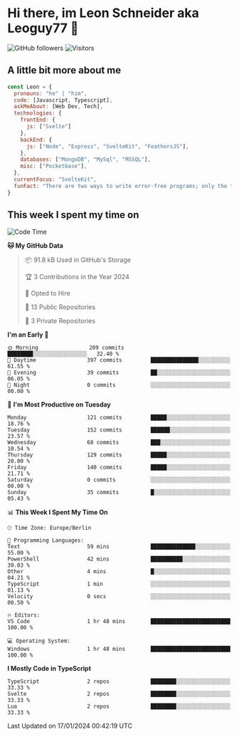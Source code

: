 # Hi there, im Leon Schneider aka Leoguy77 👋

![GitHub followers](https://img.shields.io/github/followers/leoguy77.svg?style=social&label=Followers) ![Visitors](https://visitor-badge.glitch.me/badge?page_id=leoguy77.leoguy77)

## A little bit more about me

```javascript
const Leon = {
  pronouns: "he" | "him",
  code: [Javascript, Typescript],
  askMeAbout: [Web Dev, Tech],
  technologies: {
    frontEnd: {
      js: ["Svelte"]
    },
    backEnd: {
      js: ["Node", "Express", "SvelteKit", "FeathersJS"],
    },
    databases: ["MongoDB", "MySql", "MSSQL"],
    misc: ["Pocketbase"],
  },
  currentFocus: "SvelteKit",
  funFact: "There are two ways to write error-free programs; only the third one works"
}
```

## This week I spent my time on

<!--START_SECTION:waka-->
![Code Time](http://img.shields.io/badge/Code%20Time-132%20hrs%2018%20mins-blue)

**🐱 My GitHub Data** 

> 📦 91.8 kB Used in GitHub's Storage 
 > 
> 🏆 3 Contributions in the Year 2024
 > 
> 💼 Opted to Hire
 > 
> 📜 13 Public Repositories 
 > 
> 🔑 3 Private Repositories 
 > 
**I'm an Early 🐤** 

```text
🌞 Morning                209 commits         ████████░░░░░░░░░░░░░░░░░   32.40 % 
🌆 Daytime                397 commits         ███████████████░░░░░░░░░░   61.55 % 
🌃 Evening                39 commits          ██░░░░░░░░░░░░░░░░░░░░░░░   06.05 % 
🌙 Night                  0 commits           ░░░░░░░░░░░░░░░░░░░░░░░░░   00.00 % 
```
📅 **I'm Most Productive on Tuesday** 

```text
Monday                   121 commits         █████░░░░░░░░░░░░░░░░░░░░   18.76 % 
Tuesday                  152 commits         ██████░░░░░░░░░░░░░░░░░░░   23.57 % 
Wednesday                68 commits          ███░░░░░░░░░░░░░░░░░░░░░░   10.54 % 
Thursday                 129 commits         █████░░░░░░░░░░░░░░░░░░░░   20.00 % 
Friday                   140 commits         █████░░░░░░░░░░░░░░░░░░░░   21.71 % 
Saturday                 0 commits           ░░░░░░░░░░░░░░░░░░░░░░░░░   00.00 % 
Sunday                   35 commits          █░░░░░░░░░░░░░░░░░░░░░░░░   05.43 % 
```


📊 **This Week I Spent My Time On** 

```text
🕑︎ Time Zone: Europe/Berlin

💬 Programming Languages: 
Text                     59 mins             ██████████████░░░░░░░░░░░   55.00 % 
PowerShell               42 mins             ██████████░░░░░░░░░░░░░░░   39.03 % 
Other                    4 mins              █░░░░░░░░░░░░░░░░░░░░░░░░   04.21 % 
TypeScript               1 min               ░░░░░░░░░░░░░░░░░░░░░░░░░   01.13 % 
Velocity                 0 secs              ░░░░░░░░░░░░░░░░░░░░░░░░░   00.50 % 

🔥 Editors: 
VS Code                  1 hr 48 mins        █████████████████████████   100.00 % 

💻 Operating System: 
Windows                  1 hr 48 mins        █████████████████████████   100.00 % 
```

**I Mostly Code in TypeScript** 

```text
TypeScript               2 repos             ████████░░░░░░░░░░░░░░░░░   33.33 % 
Svelte                   2 repos             ████████░░░░░░░░░░░░░░░░░   33.33 % 
Lua                      2 repos             ████████░░░░░░░░░░░░░░░░░   33.33 % 
```




 Last Updated on 17/01/2024 00:42:19 UTC
<!--END_SECTION:waka-->
